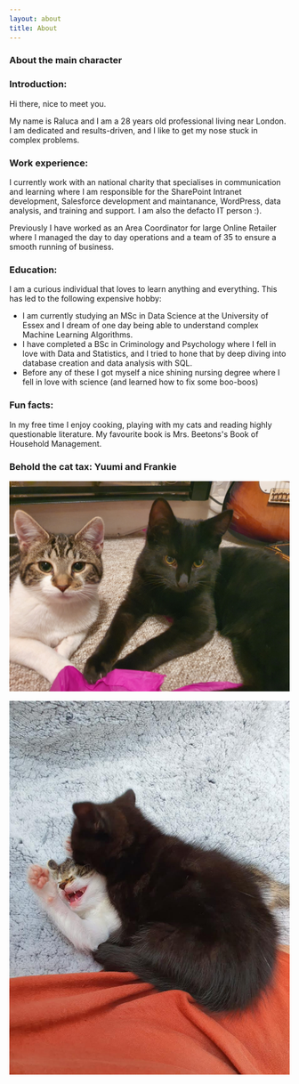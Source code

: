 ```yaml
---
layout: about
title: About
---
```


### About the main character

### Introduction:

Hi there, nice to meet you. 

My name is Raluca and I am a 28 years old professional living near London. I am dedicated and results-driven, and I like to get my nose stuck in complex problems.  


### Work experience:


I currently work with an national charity that specialises in communication and learning where I am responsible for the SharePoint Intranet development, Salesforce development and maintanance, WordPress, data analysis, and training and support. I am also the defacto IT person :).

Previously I have worked as an Area Coordinator for large Online Retailer where I managed the day to day operations and a team of 35 to ensure a smooth running of business. 


### Education:

I am a curious individual that loves to learn anything and everything. This has led to the following expensive hobby:

- I am currently studying an MSc in Data Science at the University of Essex and I dream of one day being able to understand complex Machine Learning Algorithms. 
- I have completed a BSc in Criminology and Psychology where I fell in love with Data and Statistics, and I tried to hone that by deep diving into database creation and data analysis with SQL. 
- Before any of these I got myself a nice shining nursing degree where I fell in love with science (and learned how to fix some boo-boos)

### Fun facts:

In my free time I enjoy cooking, playing with my cats and reading highly questionable literature. My favourite book is Mrs. Beetons's Book of Household Management. 


### Behold the cat tax: Yuumi and Frankie

![Cats](/assets/images/banners/cats.jpg)


![Cats](/assets/images/banners/0.jpeg)
